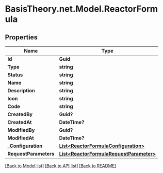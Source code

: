 
# BasisTheory.net.Model.ReactorFormula

## Properties

Name | Type | Description | Notes
------------ | ------------- | ------------- | -------------
**Id** | **Guid** |  | [optional] 
**Type** | **string** |  | [optional] 
**Status** | **string** |  | [optional] 
**Name** | **string** |  | [optional] 
**Description** | **string** |  | [optional] 
**Icon** | **string** |  | [optional] 
**Code** | **string** |  | [optional] 
**CreatedBy** | **Guid?** |  | [optional] 
**CreatedAt** | **DateTime?** |  | [optional] 
**ModifiedBy** | **Guid?** |  | [optional] 
**ModifiedAt** | **DateTime?** |  | [optional] 
**_Configuration** | [**List&lt;ReactorFormulaConfiguration&gt;**](ReactorFormulaConfiguration.md) |  | [optional] 
**RequestParameters** | [**List&lt;ReactorFormulaRequestParameter&gt;**](ReactorFormulaRequestParameter.md) |  | [optional] 

[[Back to Model list]](../README.md#documentation-for-models)
[[Back to API list]](../README.md#documentation-for-api-endpoints)
[[Back to README]](../README.md)

